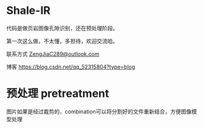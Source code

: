 # Shale-IR

代码是做页岩图像孔隙识别，还在预处理阶段。

第一次这么做，不太懂，多担待，欢迎交流哈。

联系方式 ZengJiaC289@outlook.com

博客 https://blog.csdn.net/qq_52315804?type=blog

# 预处理 pretreatment

图片如果是经过裁剪的，combination可以将分割好的文件重新结合，方便图像模型处理
